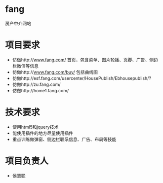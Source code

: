 # fang
房产中介网站

# 项目要求
- 仿做http://www.fang.com/ 首页，包含菜单、图片轮播、页脚、广告、侧边栏微信等信息
- 仿做http://www.fang.com/buy/ 包括曲线图
- 仿做http://esf.fang.com/usercenter/HousePublish/Ebhousepublish/?
- 仿做http://zu.fang.com/ 
- 仿做http://home1.fang.com/

# 技术要求
- 使用html5和jquery技术
- 能使用插件的地方尽量使用插件
- 重点训练做弹窗、侧边栏联系信息、广告、布局等技能

# 项目负责人
- 侯慧聪
